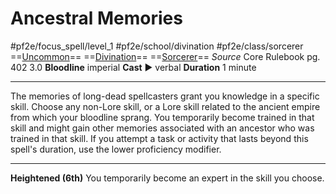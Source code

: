 # Ancestral Memories
#pf2e/focus_spell/level_1 #pf2e/school/divination #pf2e/class/sorcerer
==[Uncommon](../../../rules/traits/uncommon.md)== ==[Divination](../../../rules/traits/divination.md)== ==[Sorcerer](../../../rules/traits/sorcerer.md)==
*Source* Core Rulebook pg. 402 3.0
**Bloodline** imperial
**Cast** ► verbal
**Duration** 1 minute

---
The memories of long-dead spellcasters grant you knowledge in a specific skill. Choose any non-Lore skill, or a Lore skill related to the ancient empire from which your bloodline sprang. You temporarily become trained in that skill and might gain other memories associated with an ancestor who was trained in that skill. If you attempt a task or activity that lasts beyond this spell's duration, use the lower proficiency modifier.

<hr>

**Heightened (6th)** You temporarily become an expert in the skill you choose.